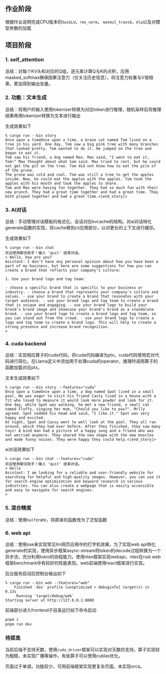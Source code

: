 ## 作业阶段

根据作业说明完成CPU版本的`SwiGLU`，`rms_norm`， `matmul_transb`，`mlp`以及对模型参数的加载

## 项目阶段

### 1. self_attention

总结：对每个KV头和对应的Q组，逐元素计算Q与K的点积，应用masked_softmax确保因果注意力（仅关注历史信息），将注意力权重与V值相乘，累加得到输出张量。

### 2. 功能：文本生成

总结：将用户的输入使用tokenizer转换为对应token进行推理，随机采样后将推理结果再用tokenizer转换为文本进行输出

生成效果如下

```
% cargo run --bin story
Once upon a timeOnce upon a time, a brave cat named Tom lived on a tree in his yard. One day, Tom saw a big pink tree with many branches that looked pretty. Tom wanted to do it. He jumped on the tree and began to eat it.
Tom saw his friend, a dog named Max. Max said, "I want to eat it, Tom!" Max thought about what Sam said. Max tried to rest, but he could not get the pit on the tree. Tom did not know how to eat the pile of of the prune.
The prune was cold and cool. Tom was still a tree to get the apples inside. Now, he could eat the apples with the apples. Tom took the apples with his mouth and took the apples to share.
Tom and Max were having fun together. They had so much fun with their new prunch. They had a great time together and had a great time. They both played together and had a great time.<|end_story|>
```



### 3. AI对话

总结：手动管理对话模板的格式化、会话对应kvcache的结构。对ai对话特化generate函数的实现，将cache移到cli应用部分，以对更长的上下文进行缓存。

生成效果如下

```
% cargo run --bin chat
欢迎使用聊天助手！输入 'quit' 结束对话。
> Hello, how are you?
Asistant: I don't have any personal opinion about how you have been a part of my business, but here are some suggestions for how you can create a brand that reflects your company's culture:

1. Use your brand logo and tag team:

- choose a specific brand that is specific to your business or industry. - choose a brand that represents your company's culture and values. - use your brand to create a brand that resonates with your target audience. - use your brand logo and tag team to create a brand that is unique and engaging. - use your brand logo to build your brand's brand image and showcase your brand's brand as a standalone brand. - use your brand logo to create a brand logo and tag team, so you can stand out from the crowd. - use your brand logo to create a logo and tag team to create a brand logo. This will help to create a strong presence and increase brand recognition.
> 
```



### 4. cuda backend

总结：实现相应算子的cuda代码，将cuda代码编译为ptx。cuda代码使用宏对代码进行简化。在Llama定义中添加用于处理cuda的operator，推理时调用算子的函数加载对应ptx。



文本生成效果如下

```
% cargo run --bin story --features="cuda"
Once upon a timeOnce upon a time, a dog named Spot lived in a small pool. He was eager to visit his friend Casty lived in a house with a fit who loved to measure it would look more powder and look for it.
One day, while Spot was walking, he met a new friend, a small cat named Fluffy, singing her mum, "Chould you like to pas?". Mrlly agreed. Spot nodded his head and said, "I like it." Spot was very happy and excited.
At night, Spot and Cassy went to well look at the pool. They all ran around, which they had ever before. After they finished, they saw many toys! A kind man had a picture of a happy song and a friend who was not worried anymore. They shared the new shape with the new muscles and made funny noises. They were happy they could help.<|end_story|>
```

ai对话效果如下

```
% cargo run --bin chat --features="cuda"
欢迎使用聊天助手！输入 'quit' 结束对话。
> Hello
Asistant: I am looking for a reliable and user-friendly website for searching for helpful and high-quality images. However, you can use it for search engine optimization and keyword research in various industries. You can also create a webpage that is easily accessible and easy to navigate for search engines.
> 
```



### 5. 混合精度

总结：使用`half`crate，将原来的函数改为了泛型函数

### 6. web api

总结：使用sse来实现常见llm网页应用中的打字机效果。为了实现web api特化generate的实现，使用异步框架async-stream将token的decode过程转换为一个异步流，充分利用tokio的协程能力。使用ntex框架实现webapi，ntex在rust web框架benchmark中有较好的性能表现。web前端使用react框架进行实现。



后台服务启动后控制台输出如下

```
% cargo run --bin web --features="web"  
    Finished `dev` profile [unoptimized + debuginfo] target(s) in 0.13s
     Running `target/debug/web`
Starting server at http://127.0.0.1:8080
```

前端部分进入frontend子目录运行如下命令启动

```bash
pnpm i 
pnpm run dev
```



### 待提高

当前后端不支持天数，使用`cuda_driver`框架可以实现对天数的支持。算子实现较为粗糙，未实现广播等操作，有些算子可以使用cublas优化。

页面过于单调，功能较少，可用前端框架实现更复杂页面。未实现orca。
